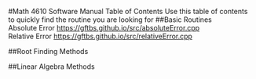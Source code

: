 #Math 4610 Software Manual Table of Contents
Use this table of contents to quickly find the routine you are looking for
##Basic Routines  
Absolute Error https://gftbs.github.io/src/absoluteError.cpp  
Relative Error https://gftbs.github.io/src/relativeError.cpp  

##Root Finding Methods

##Linear Algebra Methods
